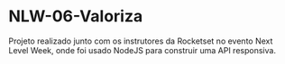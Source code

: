 # NLW-06-Valoriza
Projeto realizado junto com os instrutores da Rocketset no evento Next Level Week, onde foi usado NodeJS para construir uma API responsiva.
